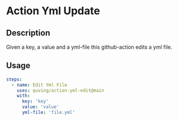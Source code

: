 # Action Yml Update

## Description

Given a key, a value and a yml-file this github-action edits a yml file.

## Usage

```yml
steps:
  - name: Edit Yml File
    uses: quving/action-yml-edit@main
    with:
      key: 'key'
      value: 'value'
      yml-file: 'file.yml'
```

